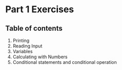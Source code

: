 # Part 1 Exercises

Table of contents
---

1. Printing
2. Reading Input
3. Variables
4. Calculating with Numbers
5. Conditional statements and conditional operation
